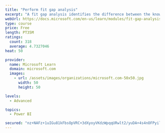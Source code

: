 ```yaml
---
title: "Perform fit gap analysis"
excerpt: "A fit gap analysis identifies the difference between the known requirements and the proposed or current solution. This module covers performing a fit gap analysis."
webUrl: https://docs.microsoft.com/en-us/learn/modules/fit-gap-analysis/
type: course
price: Free
length: PT35M
ratings:
  count: 318
  average: 4.7327046
heat: 50

provider:
  name: Microsoft Learn
  domain: microsoft.com
  images:
    - url: /assets/images/organizations/microsoft.com-50x50.jpg
      width: 50
      height: 50

levels:
  - Advanced

topics:
  - Power BI

secured: "nz+NAFz+1uIGu81kFbsOpVRC+3dXyoyVKdzWpqqURwlt2/yuDA+4s4nOFPyilKP6ppDR9RY5wVfpTzAFgsxd+KrAV0R1okSxpUr/nHadY+yFVLfAj9PhLZ8dEb7fu6ffVTPmGiM04s+AtYD5Z62j1AxiaeAWqE8P1MDVbaqntdcsgpfuhDmk81jqtw7C62KsFV4J919OeNOqDQiMlfjOnVMCETbqq7la2Rw9JCbkDRTEX6A3EWr3snB9WbmzGUHRJ85EmFDgCw5byN8Fkq1QaAy7glIg7FvN/kBQnUABGBLLUwk9wcOMgsBHOOh4i8EhaibZkKu9TdtmJPYkqGTtv9eKY8SN0mIuzeg1RRYPQviA2rJqMFT1N750dnVlX9F8wgWuBGGfZHtMhKqci93Fr+tmTerDj73TviJGfoamFRA=;AJO7lncG/PWiPDhwyFae0g=="
---
```


